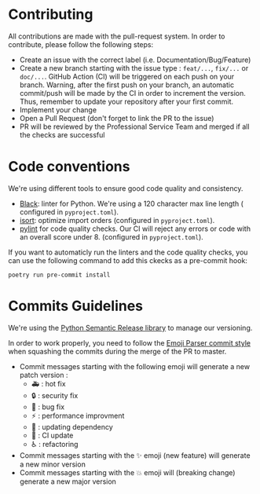 # Contributing

All contributions are made with the pull-request system. In order to contribute, please follow the following steps:

- Create an issue with the correct label (i.e. Documentation/Bug/Feature)
- Create a new branch starting with the issue type : `feat/...`, `fix/...` or `doc/...`. GitHub Action (CI) will be
  triggered on each push on your branch. Warning, after the first push on your branch, an automatic commit/push will be
  made by the CI in order to increment the version. Thus, remember to update your repository after your first commit.
- Implement your change
- Open a Pull Request (don't forget to link the PR to the issue)
- PR will be reviewed by the Professional Service Team and merged if all the checks are successful

# Code conventions

We're using different tools to ensure good code quality and consistency.

- [Black](https://black.readthedocs.io/en/stable/): linter for Python. We're using a 120 character max line length (
  configured in `pyproject.toml`).
- [isort](https://pycqa.github.io/isort/): optimize import orders  (configured in `pyproject.toml`).
- [pylint](https://pylint.pycqa.org/en/latest/) for code quality checks. Our CI will reject any errors
  or code with an overall score under 8.  (configured in `pyproject.toml`).

If you want to automaticly run the linters and the code quality checks, you can use the following command to add this
ckecks as a pre-commit hook:

```
poetry run pre-commit install
```

# Commits Guidelines

We're using the [Python Semantic Release library](https://python-semantic-release.readthedocs.io/en/latest/) to manage
our versioning.

In order to work properly, you need to follow
the  [Emoji Parser commit style](https://python-semantic-release.readthedocs.io/en/latest/configuration.html#major-emoji)
when squashing the commits during the merge of the PR to master.

- Commit messages starting with the following emoji will generate a new patch version :
    - :ambulance: : hot fix
    - :lock: :  security fix
    - :bug: : bug fix
    - :zap: : performance improvment
    - :penguin: : updating dependency
    - :robot: : CI update 
    - :wheelchair: : refactoring 
- Commit messages starting with the :sparkles: emoji (new feature) will generate a new minor version 
- Commit messages starting with the :boom: emoji will (breaking change) generate a new major version 
